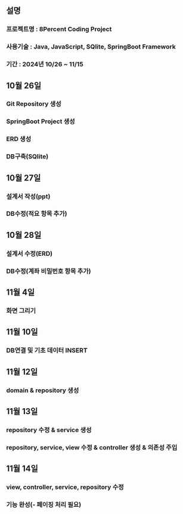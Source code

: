 ## 설명
### 프로젝트명 : 8Percent Coding Project
### 사용기술 : Java, JavaScript, SQlite, SpringBoot Framework
### 기간 : 2024년 10/26 ~ 11/15 

## 10월 26일 
### Git Repository 생성
### SpringBoot Project 생성
### ERD 생성
### DB구축(SQlite)

## 10월 27일
### 설계서 작성(ppt)
### DB수정(적요 항목 추가)

## 10월 28일
### 설계서 수정(ERD)
### DB수정(계좌 비밀번호 항목 추가)

## 11월 4일
### 화면 그리기

## 11월 10일
### DB연결 및 기초 데이터 INSERT

## 11월 12일
### domain & repository 생성

## 11월 13일
### repository 수정 & service 생성
### repository, service, view 수정 & controller 생성 & 의존성 주입

## 11월 14일
### view, controller, service, repository 수정
### 기능 완성(- 페이징 처리 필요)
